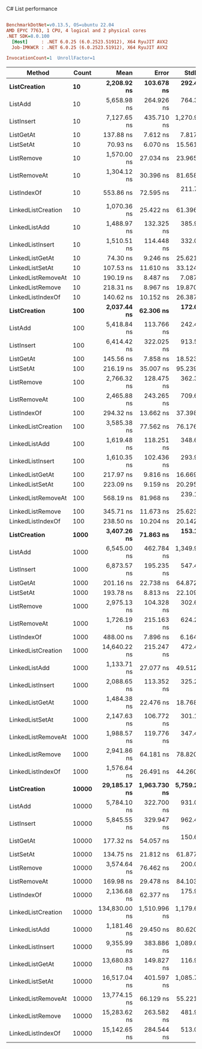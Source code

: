 C# List<T> performance
``` ini

BenchmarkDotNet=v0.13.5, OS=ubuntu 22.04
AMD EPYC 7763, 1 CPU, 4 logical and 2 physical cores
.NET SDK=8.0.100
  [Host]     : .NET 6.0.25 (6.0.2523.51912), X64 RyuJIT AVX2
  Job-IMKWCR : .NET 6.0.25 (6.0.2523.51912), X64 RyuJIT AVX2

InvocationCount=1  UnrollFactor=1  

```
|             Method | Count |          Mean |        Error |       StdDev |        Median | Allocated |
|------------------- |------ |--------------:|-------------:|-------------:|--------------:|----------:|
|       **ListCreation** |    **10** |   **2,208.92 ns** |   **103.678 ns** |   **292.426 ns** |   **2,314.00 ns** |    **1192 B** |
|            ListAdd |    10 |   5,658.98 ns |   264.926 ns |   764.371 ns |   5,595.50 ns |   81008 B |
|         ListInsert |    10 |   7,127.65 ns |   435.710 ns | 1,270.985 ns |   7,084.00 ns |   81008 B |
|          ListGetAt |    10 |     137.88 ns |     7.612 ns |     7.817 ns |     141.00 ns |     976 B |
|          ListSetAt |    10 |      70.93 ns |     6.070 ns |    15.561 ns |      65.50 ns |     976 B |
|         ListRemove |    10 |   1,570.00 ns |    27.034 ns |    23.965 ns |   1,567.50 ns |     976 B |
|       ListRemoveAt |    10 |   1,304.12 ns |    30.396 ns |    81.658 ns |   1,287.50 ns |     976 B |
|        ListIndexOf |    10 |     553.86 ns |    72.595 ns |   211.764 ns |     440.50 ns |     976 B |
| LinkedListCreation |    10 |   1,070.36 ns |    25.422 ns |    61.396 ns |   1,072.00 ns |    1496 B |
|      LinkedListAdd |    10 |   1,488.97 ns |   132.325 ns |   385.997 ns |   1,362.00 ns |    1024 B |
|   LinkedListInsert |    10 |   1,510.51 ns |   114.448 ns |   332.035 ns |   1,584.00 ns |    1024 B |
|    LinkedListGetAt |    10 |      74.30 ns |     9.246 ns |    25.621 ns |      70.00 ns |     976 B |
|    LinkedListSetAt |    10 |     107.53 ns |    11.610 ns |    33.124 ns |      95.00 ns |     976 B |
| LinkedListRemoveAt |    10 |     190.19 ns |     8.487 ns |     7.087 ns |     190.50 ns |     976 B |
|   LinkedListRemove |    10 |     218.31 ns |     8.967 ns |    19.870 ns |     220.00 ns |     976 B |
|  LinkedListIndexOf |    10 |     140.62 ns |    10.152 ns |    26.387 ns |     141.00 ns |     976 B |
|       **ListCreation** |   **100** |   **2,037.44 ns** |    **62.306 ns** |   **172.650 ns** |   **1,983.00 ns** |    **2160 B** |
|            ListAdd |   100 |   5,418.84 ns |   113.766 ns |   242.445 ns |   5,339.00 ns |   81008 B |
|         ListInsert |   100 |   6,414.42 ns |   322.025 ns |   913.532 ns |   6,402.00 ns |   81008 B |
|          ListGetAt |   100 |     145.56 ns |     7.858 ns |    18.523 ns |     140.00 ns |     976 B |
|          ListSetAt |   100 |     216.19 ns |    35.007 ns |    95.239 ns |     170.00 ns |     976 B |
|         ListRemove |   100 |   2,766.32 ns |   128.475 ns |   362.366 ns |   2,655.00 ns |     976 B |
|       ListRemoveAt |   100 |   2,465.88 ns |   243.265 ns |   709.616 ns |   2,389.50 ns |     976 B |
|        ListIndexOf |   100 |     294.32 ns |    13.662 ns |    37.398 ns |     280.00 ns |     976 B |
| LinkedListCreation |   100 |   3,585.38 ns |    77.562 ns |    76.176 ns |   3,607.00 ns |    5816 B |
|      LinkedListAdd |   100 |   1,619.48 ns |   118.251 ns |   348.667 ns |   1,743.00 ns |    1024 B |
|   LinkedListInsert |   100 |   1,610.35 ns |   102.436 ns |   293.907 ns |   1,722.50 ns |    1024 B |
|    LinkedListGetAt |   100 |     217.97 ns |     9.816 ns |    16.669 ns |     221.00 ns |     976 B |
|    LinkedListSetAt |   100 |     223.09 ns |     9.159 ns |    20.295 ns |     220.50 ns |     976 B |
| LinkedListRemoveAt |   100 |     568.19 ns |    81.968 ns |   239.105 ns |     476.00 ns |     976 B |
|   LinkedListRemove |   100 |     345.71 ns |    11.673 ns |    25.623 ns |     341.00 ns |     976 B |
|  LinkedListIndexOf |   100 |     238.50 ns |    10.204 ns |    20.142 ns |     241.00 ns |     976 B |
|       **ListCreation** |  **1000** |   **3,407.26 ns** |    **71.863 ns** |   **153.145 ns** |   **3,376.50 ns** |    **9400 B** |
|            ListAdd |  1000 |   6,545.00 ns |   462.784 ns | 1,349.962 ns |   6,643.00 ns |   81008 B |
|         ListInsert |  1000 |   6,873.57 ns |   195.235 ns |   547.460 ns |   6,782.50 ns |   81008 B |
|          ListGetAt |  1000 |     201.16 ns |    22.738 ns |    64.872 ns |     179.50 ns |     976 B |
|          ListSetAt |  1000 |     193.78 ns |     8.813 ns |    22.109 ns |     190.00 ns |     976 B |
|         ListRemove |  1000 |   2,975.13 ns |   104.328 ns |   302.674 ns |   2,975.00 ns |     976 B |
|       ListRemoveAt |  1000 |   1,726.19 ns |   215.163 ns |   624.228 ns |   1,412.00 ns |     976 B |
|        ListIndexOf |  1000 |     488.00 ns |     7.896 ns |     6.164 ns |     490.00 ns |     976 B |
| LinkedListCreation |  1000 |  14,640.22 ns |   215.247 ns |   472.472 ns |  14,497.50 ns |   49016 B |
|      LinkedListAdd |  1000 |   1,133.71 ns |    27.077 ns |    49.512 ns |   1,122.50 ns |    1024 B |
|   LinkedListInsert |  1000 |   2,088.65 ns |   113.352 ns |   325.227 ns |   1,944.00 ns |    1024 B |
|    LinkedListGetAt |  1000 |   1,484.38 ns |    22.476 ns |    18.768 ns |   1,482.00 ns |     976 B |
|    LinkedListSetAt |  1000 |   2,147.63 ns |   106.772 ns |   301.154 ns |   2,235.00 ns |     976 B |
| LinkedListRemoveAt |  1000 |   1,988.57 ns |   119.776 ns |   347.493 ns |   1,995.00 ns |     976 B |
|   LinkedListRemove |  1000 |   2,941.86 ns |    64.181 ns |    78.820 ns |   2,931.00 ns |     976 B |
|  LinkedListIndexOf |  1000 |   1,576.64 ns |    26.491 ns |    44.260 ns |   1,563.00 ns |     976 B |
|       **ListCreation** | **10000** |  **29,185.17 ns** | **1,963.730 ns** | **5,759.279 ns** |  **30,376.00 ns** |  **132376 B** |
|            ListAdd | 10000 |   5,784.10 ns |   322.700 ns |   931.064 ns |   5,715.00 ns |   81008 B |
|         ListInsert | 10000 |   5,845.55 ns |   329.947 ns |   962.471 ns |   5,541.00 ns |   81008 B |
|          ListGetAt | 10000 |     177.32 ns |    54.057 ns |   150.691 ns |     110.00 ns |     976 B |
|          ListSetAt | 10000 |     134.75 ns |    21.812 ns |    61.877 ns |     110.50 ns |     976 B |
|         ListRemove | 10000 |   3,574.64 ns |    76.462 ns |   200.087 ns |   3,531.00 ns |     976 B |
|       ListRemoveAt | 10000 |     169.98 ns |    29.478 ns |    84.103 ns |     170.00 ns |     976 B |
|        ListIndexOf | 10000 |   2,136.68 ns |    62.377 ns |   175.934 ns |   2,064.50 ns |     976 B |
| LinkedListCreation | 10000 | 134,830.00 ns | 1,510.996 ns | 1,179.686 ns | 134,525.50 ns |  481016 B |
|      LinkedListAdd | 10000 |   1,181.46 ns |    29.450 ns |    80.620 ns |   1,172.00 ns |    1024 B |
|   LinkedListInsert | 10000 |   9,355.99 ns |   383.886 ns | 1,089.020 ns |   9,297.00 ns |    1024 B |
|    LinkedListGetAt | 10000 |  13,680.83 ns |   149.827 ns |   116.975 ns |  13,630.00 ns |     976 B |
|    LinkedListSetAt | 10000 |  16,517.04 ns |   401.597 ns | 1,085.740 ns |  16,521.00 ns |     976 B |
| LinkedListRemoveAt | 10000 |  13,774.15 ns |    66.129 ns |    55.221 ns |  13,775.00 ns |     976 B |
|   LinkedListRemove | 10000 |  15,283.62 ns |   263.582 ns |   481.975 ns |  15,098.00 ns |     976 B |
|  LinkedListIndexOf | 10000 |  15,142.65 ns |   284.544 ns |   513.092 ns |  14,967.50 ns |     976 B |
